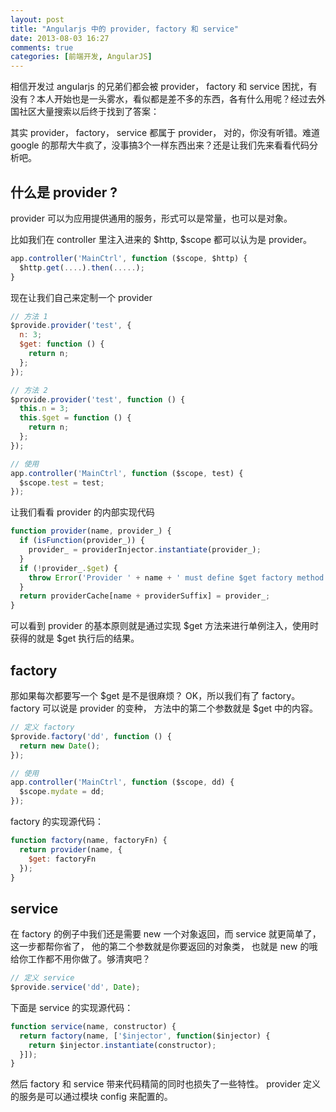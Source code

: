 ```yaml
---
layout: post
title: "Angularjs 中的 provider, factory 和 service"
date: 2013-08-03 16:27
comments: true
categories: [前端开发, AngularJS]
---
```



相信开发过 angularjs 的兄弟们都会被 provider， factory 和 service 困扰，有没有？本人开始也是一头雾水，看似都是差不多的东西，各有什么用呢？经过去外国社区大量搜索以后终于找到了答案：

其实 provider， factory， service 都属于 provider， 对的，你没有听错。难道 google 的那帮大牛疯了，没事搞3个一样东西出来？还是让我们先来看看代码分析吧。

## 什么是 provider ?

provider 可以为应用提供通用的服务，形式可以是常量，也可以是对象。

比如我们在 controller 里注入进来的 $http, $scope 都可以认为是 provider。 

```javascript
app.controller('MainCtrl', function ($scope, $http) {
  $http.get(....).then(.....);
}
```

现在让我们自己来定制一个 provider

```javascript
// 方法 1
$provide.provider('test', {
  n: 3;
  $get: function () { 
    return n;
  };
});

// 方法 2
$provide.provider('test', function () {
  this.n = 3;
  this.$get = function () { 
    return n;
  };
});

// 使用
app.controller('MainCtrl', function ($scope, test) {
  $scope.test = test;
});
```

让我们看看 provider 的内部实现代码

```javascript
function provider(name, provider_) {
  if (isFunction(provider_)) {
    provider_ = providerInjector.instantiate(provider_);
  }
  if (!provider_.$get) {
    throw Error('Provider ' + name + ' must define $get factory method.');
  }
  return providerCache[name + providerSuffix] = provider_;
}
```

可以看到 provider 的基本原则就是通过实现 $get 方法来进行单例注入，使用时获得的就是 $get 执行后的结果。

## factory

那如果每次都要写一个 $get 是不是很麻烦？ OK，所以我们有了 factory。 factory 可以说是 provider 的变种， 方法中的第二个参数就是 $get 中的内容。

```javascript
// 定义 factory 
$provide.factory('dd', function () { 
  return new Date();
});

// 使用
app.controller('MainCtrl', function ($scope, dd) {
  $scope.mydate = dd;
});
```

factory 的实现源代码：

```javascript
function factory(name, factoryFn) { 
  return provider(name, { 
    $get: factoryFn 
  }); 
}
```

## service 

在 factory 的例子中我们还是需要 new 一个对象返回，而 service 就更简单了，这一步都帮你省了， 他的第二个参数就是你要返回的对象类， 也就是 new 的哦给你工作都不用你做了。够清爽吧？

```javascript
// 定义 service 
$provide.service('dd', Date);
```

下面是 service 的实现源代码：

```javascript
function service(name, constructor) {
  return factory(name, ['$injector', function($injector) {
    return $injector.instantiate(constructor);
  }]);
}
```

然后 factory 和 service 带来代码精简的同时也损失了一些特性。 provider 定义的服务是可以通过模块 config 来配置的。

